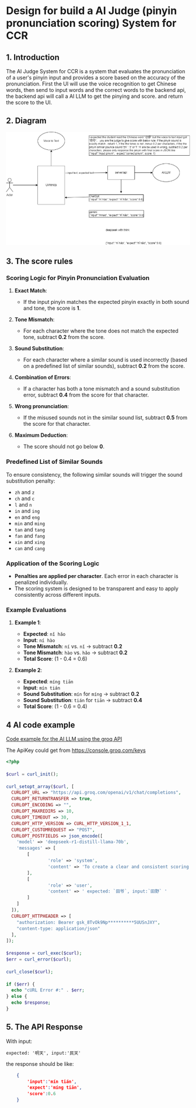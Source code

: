 
# Design for build a AI Judge (pinyin pronunciation scoring) System for CCR

## 1. Introduction

The AI Judge System for CCR is a system that evaluates the pronunciation of a user's pinyin input and provides a score based on the accuracy of the pronunciation. First the UI will use the voice recognition to get Chinese words, then send to input words and the correct words to the backend api, the backend api will call a AI LLM to get the pinying and score. and  return the score to the UI.

## 2. Diagram
![](voicereconation.drawio.png)

## 3. The score rules

### Scoring Logic for Pinyin Pronunciation Evaluation

1. **Exact Match**:
   - If the input pinyin matches the expected pinyin exactly in both sound and tone, the score is **1**.

2. **Tone Mismatch**:
   - For each character where the tone does not match the expected tone, subtract **0.2** from the score.

3. **Sound Substitution**:
   - For each character where a similar sound is used incorrectly (based on a predefined list of similar sounds), subtract **0.2** from the score.

4. **Combination of Errors**:
   - If a character has both a tone mismatch and a sound substitution error, subtract **0.4** from the score for that character.

5. **Wrong pronunciation**:
   - If the misused sounds not in the similar sound list, subtract **0.5** from the score for that character.

6. **Maximum Deduction**:
   - The score should not go below **0**.

### Predefined List of Similar Sounds

To ensure consistency, the following similar sounds will trigger the sound substitution penalty:

- `zh` and `z`
- `ch` and `c`
- `l` and `n`
- `in` and `ing`
- `en` and `eng`
- `min` and `ming`
- `tan` and `tang`
- `fan` and `fang`
- `xin` and `xing`
- `can` and `cang`

### Application of the Scoring Logic

- **Penalties are applied per character**. Each error in each character is penalized individually.
- The scoring system is designed to be transparent and easy to apply consistently across different inputs.

### Example Evaluations

1. **Example 1**:
   - **Expected**: `nǐ hǎo`
   - **Input**: `ní hào`
   - **Tone Mismatch**: `ní` vs. `nǐ` → subtract **0.2**
   - **Tone Mismatch**: `hào` vs. `hǎo` → subtract **0.2**
   - **Total Score**: \(1 - 0.4 = 0.6\)

2. **Example 2**:
   - **Expected**: `míng tiān`
   - **Input**: `mín tián`
   - **Sound Substitution**: `mín` for `míng` → subtract **0.2**
   - **Sound Substitution**: `tián` for `tiān` → subtract **0.4**
   - **Total Score**: \(1 - 0.6 = 0.4\)

## 4 AI code example

[Code example for the AI LLM using the groq API](codeexample.php)

The ApiKey could get from <https://console.groq.com/keys>


```php
<?php

$curl = curl_init();

curl_setopt_array($curl, [
  CURLOPT_URL => "https://api.groq.com/openai/v1/chat/completions",
  CURLOPT_RETURNTRANSFER => true,
  CURLOPT_ENCODING => "",
  CURLOPT_MAXREDIRS => 10,
  CURLOPT_TIMEOUT => 30,
  CURLOPT_HTTP_VERSION => CURL_HTTP_VERSION_1_1,
  CURLOPT_CUSTOMREQUEST => "POST",
  CURLOPT_POSTFIELDS => json_encode([
    'model' => 'deepseek-r1-distill-llama-70b',
    'messages' => [
        [
                'role' => 'system',
                'content' => 'To create a clear and consistent scoring system for evaluating pinyin pronunciation, we have developed the following logic:<BR>If the chinese characters is same, they will be correct and no subtract score. <br><br>### Scoring Logic for Pinyin Pronunciation Evaluation<br><br>1. **Exact Match**:<br>   - If the input pinyin matches the expected pinyin exactly in both sound and tone, the score is **1**.  ex: `'input':'bí lù', 'expect':'bí lù'`   <br><br>2. **Tone Mismatch**:<br>   - For each character where the tone does not match the expected tone, subtract **0.2** from the score.<br><br>3. **Sound Substitution**:<br>   - For each character where a similar sound is used incorrectly (based on a predefined list of similar sounds), subtract **0.2** from the score.<br><br>4. **Combination of Errors**:<br>   - If a character has both a tone mismatch and a sound substitution error, subtract **0.4** from the score for that character.<br>5. **Wrong pronunciation**: <br> - If the misused sounds not in the similar sound list, subtract **0.5** from the score for that character. <br>6. **Maximum Deduction**:<br>   - The score should not go below **0**.<br><br>### Predefined List of Similar Sounds<br><br>To ensure consistency, the following similar sounds will trigger the sound substitution penalty:<br><br>- `zh` and `z`<br>- `l` and `n`<br>- `in` and `ing`<br>- `en` and `eng`<br>- `min` and `ming`<br>- `tan` and `tang`<br>- `fan` and `fang`<br>- `xin` and `xing`<br>- `can` and `cang`<br><br>### Application of the Scoring Logic<br><br>- **Penalties are applied per character**. Each error in each character is penalized individually.<br>- The scoring system is designed to be transparent and easy to apply consistently across different inputs.<br><br>### Example Evaluations<br><br>1. **Example 1**:<br>   - **Expected**: `nǐ hǎo`<br>   - **Input**: `ní hào`<br>   - **Tone Mismatch**: `ní` vs. `nǐ` → subtract **0.2**<br>   - **Tone Mismatch**: `hào` vs. `hǎo` → subtract **0.2**<br>   - **Total Score**: (1 - 0.4 = 0.6)<br><br>2. **Example 2**:<br>   - **Expected**: `míng tiān`<br>   - **Input**: `mín tián`<br>   - **Sound Substitution**: `mín` for `míng` → subtract **0.2**<br>   - **Sound Substitution**: `tián` for `tiān` → subtract **0.4**<br>   - **Total Score**: (1 - 0.6 = 0.4). <Br> please only response the pinyin with final score  in JSON like {'input':'ní hào'，expect:'nǐ hǎo', score: 0.6}   '
        ],
        [
                'role' => 'user',
                'content' => ' expected: `田爷`, input:`田野` '
        ]
    ]
  ]),
  CURLOPT_HTTPHEADER => [
    "authorization: Bearer gsk_8TvOk9Np**********5UUSnJXY",
    "content-type: application/json"
  ],
]);

$response = curl_exec($curl);
$err = curl_error($curl);

curl_close($curl);

if ($err) {
  echo "cURL Error #:" . $err;
} else {
  echo $response;
}
```



## 5. The API Response

With input: 

`expected: '明天', input:'民天'`

the response should be like: 

```json
    {
        'input':'mín tián', 
        'expect':'míng tiān', 
        'score':0.6
    }
```

